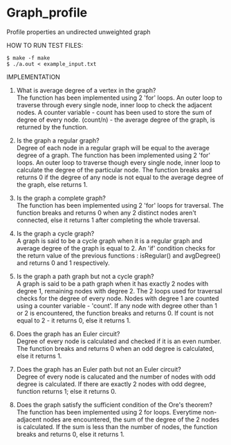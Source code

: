 # Graph_profile
Profile properties an undirected unweighted graph

HOW TO RUN TEST FILES:
```
$ make -f make
$ ./a.out < example_input.txt
```

IMPLEMENTATION

1. What is average degree of a vertex in the graph?\
	The function has been implemented using 2 'for' loops. An outer loop to traverse through every single node, inner loop to check the adjacent nodes. A counter variable - count has been used to store the sum of degree of every node. (count/n) - the average degree of the graph, is returned by the function.

2. Is the graph a regular graph?\
	Degree of each node in a regular graph will be equal to the average degree of a graph. The function has been implemented using 2 'for' loops. An outer loop to traverse though every single node, inner loop to calculate the degree of the particular node. The function breaks and returns 0 if the degree of any node is not equal to the average degree of the graph, else returns 1.

3. Is the graph a complete graph?\
	The function has been implemented using 2 'for' loops for traversal. The function breaks and returns 0 when any 2 distinct nodes aren't connected, else it returns 1 after completing the whole traversal.
	
4. Is the graph a cycle graph?\
	A graph is said to be a cycle graph when it is a regular graph and average degree of the graph is equal to 2. An 'if' condition checks for the return value of the previous functions : isRegular() and avgDegree() and returns 0 and 1 respectively.

5. Is the graph a path graph but not a cycle graph?\
	A graph is said to be a path graph when it has exactly 2 nodes with degree 1, remaining nodes with degree 2. The 2 loops used for traversal checks for the degree of every node. Nodes with degree 1 are counted using a counter variable - 'count'. If any node with degree other than 1 or 2 is encountered, the function breaks and returns 0. If count is not equal to 2 - it returns 0, else it returns 1.

6. Does the graph has an Euler circuit?\
	Degree of every node is calculated and checked if it is an even number. The function breaks and returns 0 when an odd degree is calculated, else it returns 1.

7. Does the graph has an Euler path but not an Euler circuit?\
	Degree of every node is calucated and the number of nodes with odd degree is calculated. If there are exactly 2 nodes with odd degree, function returns 1; else it returns 0.

8. Does the graph satisfy the sufficient condition of the Ore's theorem?\
	The function has been implemented using 2 for loops. Everytime non-adjacent nodes are encountered, the sum of the degree of the 2 nodes is calculated. If the sum is less than the number of nodes, the function breaks and returns 0, else it returns 1.
